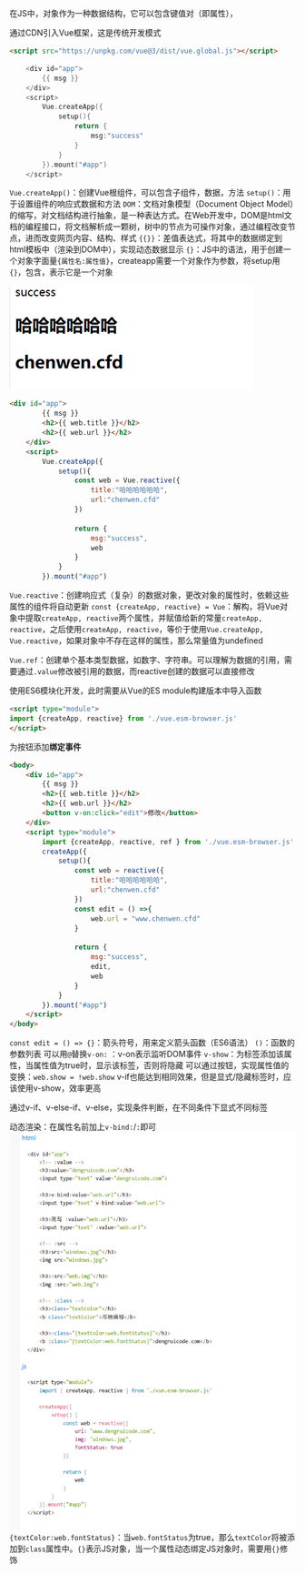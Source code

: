 在JS中，对象作为一种数据结构，它可以包含键值对（即属性），

通过CDN引入Vue框架，这是传统开发模式
```html
<script src="https://unpkg.com/vue@3/dist/vue.global.js"></script>
```

```cpp
    <div id="app">
        {{ msg }}
    </div>
    <script>
        Vue.createApp({
            setup(){
                return {
                    msg:"success"
                }
            }
        }).mount("#app")
    </script>
```
`Vue.createApp()`：创建Vue根组件，可以包含子组件，数据，方法
`setup()`：用于设置组件的响应式数据和方法
`DOM`：文档对象模型（Document Object Model）的缩写，对文档结构进行抽象，是一种表达方式。在Web开发中，DOM是html文档的编程接口，将文档解析成一颗树，树中的节点为可操作对象，通过编程改变节点，进而改变网页内容、结构、样式
`{{}}`：差值表达式，将其中的数据绑定到html模板中（渲染到DOM中），实现动态数据显示
`{}`：JS中的语法，用于创建一个对象字面量`{属性名:属性值}`，createapp需要一个对象作为参数，将setup用`{}`，包含，表示它是一个对象

![image.png](https://raw.githubusercontent.com/ren77281/pigco-image/main/img/202405181401201.png)
```html
<div id="app">
        {{ msg }}
        <h2>{{ web.title }}</h2>
        <h2>{{ web.url }}</h2>
    </div>
    <script>
        Vue.createApp({
            setup(){
                const web = Vue.reactive({
                    title:"哈哈哈哈哈哈",
                    url:"chenwen.cfd"
                })

                return {
                    msg:"success",
                    web
                }
            }
        }).mount("#app")
```
`Vue.reactive`：创建响应式（复杂）的数据对象，更改对象的属性时，依赖这些属性的组件将自动更新
`const {createApp, reactive} = Vue`：解构，将Vue对象中提取`createApp, reactive`两个属性，并赋值给新的常量`createApp, reactive`，之后使用`createApp, reactive`，等价于使用`Vue.createApp, Vue.reactive`，如果对象中不存在这样的属性，那么常量值为undefined

 `Vue.ref`：创建单个基本类型数据，如数字、字符串。可以理解为数据的引用，需要通过`.value`修改被引用的数据，而reactive创建的数据可以直接修改
 
 使用ES6模块化开发，此时需要从Vue的ES module构建版本中导入函数
```html
<script type="module"> 
import {createApp, reactive} from './vue.esm-browser.js'
</script>
```

为按钮添加**绑定事件**
```html
<body>
    <div id="app">
        {{ msg }}
        <h2>{{ web.title }}</h2>
        <h2>{{ web.url }}</h2>
        <button v-on:click="edit">修改</button>
    </div>
    <script type="module">
        import {createApp, reactive, ref } from './vue.esm-browser.js'
        createApp({
            setup(){
                const web = reactive({
                    title:"哈哈哈哈哈哈",
                    url:"chenwen.cfd"
                })
                const edit = () =>{
                    web.url = "www.chenwen.cfd"
                }

                return {
                    msg:"success",
                    edit,                    
                    web
                }
            }
        }).mount("#app")
    </script>
</body>
```

`const edit = () => {}`：箭头符号，用来定义箭头函数（ES6语法）
`()`：函数的参数列表
可以用`@`替换`v-on:` ：v-on表示监听DOM事件
`v-show`：为标签添加该属性，当属性值为true时，显示该标签，否则将隐藏
可以通过按钮，实现属性值的变换：`web.show = !web.show`
v-if也能达到相同效果，但是显式/隐藏标签时，应该使用v-show，效率更高

通过v-if、v-else-if、v-else，实现条件判断，在不同条件下显式不同标签

动态渲染：在属性名前加上`v-bind:`/`:`即可
![image.png](https://raw.githubusercontent.com/ren77281/pigco-image/main/img/202405181957146.png)
`{textColor:web.fontStatus}`：当`web.fontStatus`为true，那么`textColor`将被添加到`class`属性中。`{}`表示JS对象，当一个属性动态绑定JS对象时，需要用`{}`修饰